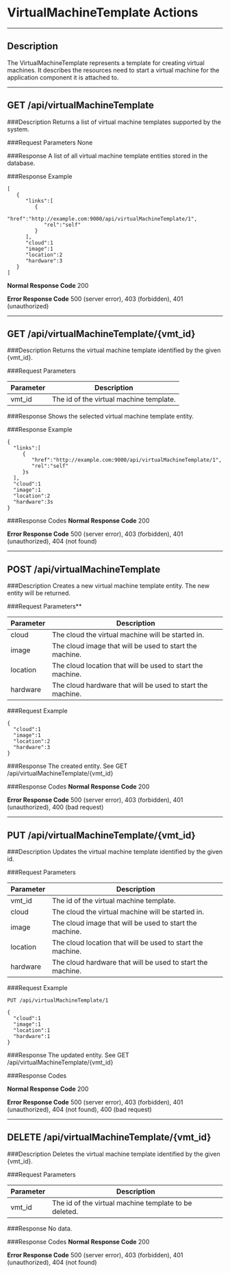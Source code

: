 ﻿# VirtualMachineTemplate Actions
***

## Description

The VirtualMachineTemplate represents a template for creating virtual machines. It describes the resources need to start a virtual machine for the application component it is attached to.
***

## GET /api/virtualMachineTemplate

###Description
Returns a list of virtual machine templates supported by the system.

###Request Parameters
None

###Response
A list of all virtual machine template entities stored in the database.

###Response Example
```
[
   {
      "links":[
         {
            "href":"http://example.com:9000/api/virtualMachineTemplate/1",
            "rel":"self"
         }
      ],
      "cloud":1
      "image":1
      "location":2
      "hardware":3
   }
]
```
**Normal Response Code** 200

**Error Response Code** 500 (server error), 403 (forbidden), 401 (unauthorized)
***
## GET /api/virtualMachineTemplate/{vmt_id}

###Description
Returns the virtual machine template identified by the given {vmt_id}.

###Request Parameters

Parameter     | Description
------------- | -------------
vmt_id        | The id of the virtual machine template.

###Response
Shows the selected virtual machine template entity.

###Response Example
```
{
  "links":[
     {
        "href":"http://example.com:9000/api/virtualMachineTemplate/1",
        "rel":"self"
     }s
  ],
  "cloud":1
  "image":1
  "location":2
  "hardware":3s
}
```
###Response Codes
**Normal Response Code** 200

**Error Response Code** 500 (server error), 403 (forbidden), 401 (unauthorized), 404 (not found)
***
## POST /api/virtualMachineTemplate

###Description
Creates a new virtual machine template entity. The new entity will be returned.

###Request Parameters**

Parameter     | Description
------------- | ----------------------------------------------------------
cloud         | The cloud the virtual machine will be started in.
image    | The cloud image that will be used to start the machine.
location | The cloud location that will be used to start the machine.
hardware | The cloud hardware that will be used to start the machine.

###Request Example
```
{
  "cloud":1
  "image":1
  "location":2
  "hardware":3
}
```
###Response
The created entity. See GET /api/virtualMachineTemplate/{vmt_id}

###Response Codes
**Normal Response Code** 200

**Error Response Code** 500 (server error), 403 (forbidden), 401 (unauthorized), 400 (bad request)
***
## PUT /api/virtualMachineTemplate/{vmt_id}

###Description
Updates the virtual machine template identified by the given id.

###Request Parameters

Parameter     | Description
------------- | -------------
vmt_id        | The id of the virtual machine template.
cloud         | The cloud the virtual machine will be started in.
image    | The cloud image that will be used to start the machine.
location | The cloud location that will be used to start the machine.
hardware | The cloud hardware that will be used to start the machine.

###Request Example
```
PUT /api/virtualMachineTemplate/1
```
```
{
  "cloud":1
  "image":1
  "location":1
  "hardware":1
}
```
###Response
The updated entity. See GET /api/virtualMachineTemplate/{vmt_id}

###Response Codes

**Normal Response Code** 200

**Error Response Code** 500 (server error), 403 (forbidden), 401 (unauthorized), 404 (not found), 400 (bad request)
***
## DELETE /api/virtualMachineTemplate/{vmt_id}

###Description
Deletes the virtual machine template identified by the given {vmt_id}.

###Request Parameters

Parameter     | Description
------------- | -----------------------------------------------------
vmt_id        | The id of the virtual machine template to be deleted.

###Response
No data.

###Response Codes
**Normal Response Code** 200

**Error Response Code** 500 (server error), 403 (forbidden), 401 (unauthorized), 404 (not found)
